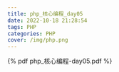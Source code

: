```yaml
---
title: php_核心编程_day05
date: 2022-10-18 21:28:54
tags: PHP
categories: PHP
cover: /img/php.png
---
```


{% pdf php_核心编程-day05.pdf %}